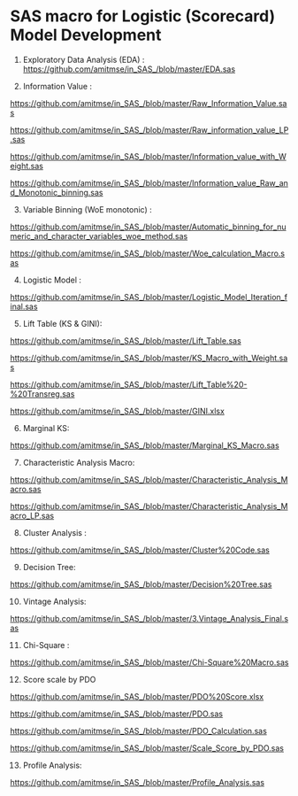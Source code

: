 # SAS macro for Logistic (Scorecard) Model Development

1. Exploratory Data Analysis (EDA) : https://github.com/amitmse/in_SAS_/blob/master/EDA.sas

2. Information Value :    

https://github.com/amitmse/in_SAS_/blob/master/Raw_Information_Value.sas

https://github.com/amitmse/in_SAS_/blob/master/Raw_information_value_LP.sas

https://github.com/amitmse/in_SAS_/blob/master/Information_value_with_Weight.sas

https://github.com/amitmse/in_SAS_/blob/master/Information_value_Raw_and_Monotonic_binning.sas

3. Variable Binning (WoE monotonic) :

https://github.com/amitmse/in_SAS_/blob/master/Automatic_binning_for_numeric_and_character_variables_woe_method.sas

https://github.com/amitmse/in_SAS_/blob/master/Woe_calculation_Macro.sas


4. Logistic Model :

https://github.com/amitmse/in_SAS_/blob/master/Logistic_Model_Iteration_final.sas

5. Lift Table (KS & GINI):

https://github.com/amitmse/in_SAS_/blob/master/Lift_Table.sas

https://github.com/amitmse/in_SAS_/blob/master/KS_Macro_with_Weight.sas

https://github.com/amitmse/in_SAS_/blob/master/Lift_Table%20-%20Transreg.sas

https://github.com/amitmse/in_SAS_/blob/master/GINI.xlsx

6. Marginal KS:

https://github.com/amitmse/in_SAS_/blob/master/Marginal_KS_Macro.sas

7. Characteristic Analysis Macro:

https://github.com/amitmse/in_SAS_/blob/master/Characteristic_Analysis_Macro.sas

https://github.com/amitmse/in_SAS_/blob/master/Characteristic_Analysis_Macro_LP.sas

8. Cluster Analysis : 

https://github.com/amitmse/in_SAS_/blob/master/Cluster%20Code.sas

9. Decision Tree:

https://github.com/amitmse/in_SAS_/blob/master/Decision%20Tree.sas

10. Vintage Analysis:

https://github.com/amitmse/in_SAS_/blob/master/3.Vintage_Analysis_Final.sas

11. Chi-Square :

https://github.com/amitmse/in_SAS_/blob/master/Chi-Square%20Macro.sas

12. Score scale by PDO

https://github.com/amitmse/in_SAS_/blob/master/PDO%20Score.xlsx

https://github.com/amitmse/in_SAS_/blob/master/PDO.sas

https://github.com/amitmse/in_SAS_/blob/master/PDO_Calculation.sas

https://github.com/amitmse/in_SAS_/blob/master/Scale_Score_by_PDO.sas

13. Profile Analysis:

https://github.com/amitmse/in_SAS_/blob/master/Profile_Analysis.sas
